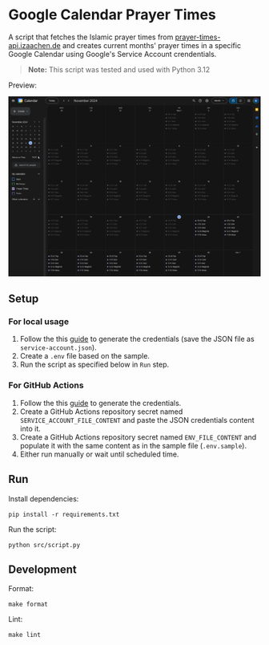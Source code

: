 # Google Calendar Prayer Times

A script that fetches the Islamic prayer times from [prayer-times-api.izaachen.de](https://prayer-times-api.izaachen.de) and creates current months' prayer times in a specific Google Calendar using Google's Service Account crendentials.

> **Note:** This script was tested and used with Python 3.12

Preview:

![Calendar Screenshot](./docs/calendar-screenshot.png)

## Setup

### For local usage

1. Follow the this [guide](./docs/Google_Calendar_API_Service_Account.md) to generate the credentials (save the JSON file as `service-account.json`).
2. Create a `.env` file based on the sample.
3. Run the script as specified below in `Run` step.

### For GitHub Actions

1. Follow the this [guide](./docs/Google_Calendar_API_Service_Account.md) to generate the credentials.
2. Create a GitHub Actions repository secret named `SERVICE_ACCOUNT_FILE_CONTENT` and paste the JSON credentials content into it.
3. Create a GitHub Actions repository secret named `ENV_FILE_CONTENT` and populate it with the same content as in the sample file (`.env.sample`).
4. Either run manually or wait until scheduled time.

## Run

Install dependencies:

```shell
pip install -r requirements.txt
```

Run the script:

```shell
python src/script.py
```

## Development

Format:

```shell
make format
```

Lint:

```shell
make lint
```
